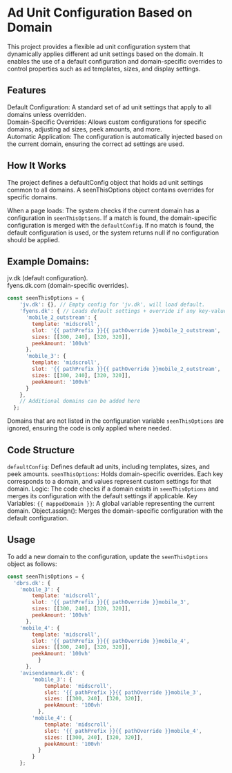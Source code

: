 # Ad Unit Configuration Based on Domain
This project provides a flexible ad unit configuration system that dynamically applies different ad unit settings based on the domain. It enables the use of a default configuration and domain-specific overrides to control properties such as ad templates, sizes, and display settings.

## Features
Default Configuration: A standard set of ad unit settings that apply to all domains unless overridden.  
Domain-Specific Overrides: Allows custom configurations for specific domains, adjusting ad sizes, peek amounts, and more.  
Automatic Application: The configuration is automatically injected based on the current domain, ensuring the correct ad settings are used.

## How It Works
The project defines a defaultConfig object that holds ad unit settings common to all domains. A seenThisOptions object contains overrides for specific domains.

When a page loads:
The system checks if the current domain has a configuration in `seenThisOptions`.
If a match is found, the domain-specific configuration is merged with the `defaultConfig`.
If no match is found, the default configuration is used, or the system returns null if no configuration should be applied.

## Example Domains:
jv.dk (default configuration).  
fyens.dk.com (domain-specific overrides).  
```javascript
const seenThisOptions = {
    'jv.dk': {}, // Empty config for 'jv.dk', will load default.
    'fyens.dk': { // Loads default settings + override if any key-value entries are different. 
      'mobile_2_outstream': {
        template: 'midscroll',
        slot: '{{ pathPrefix }}{{ pathOverride }}mobile_2_outstream',
        sizes: [[300, 240], [320, 320]],
        peekAmount: '100vh' 
      },
      'mobile_3': {
        template: 'midscroll',
        slot: '{{ pathPrefix }}{{ pathOverride }}mobile_2_outstream',
        sizes: [[300, 240], [320, 320]],
        peekAmount: '100vh' 
      }
    },
    // Additional domains can be added here
  };
```
Domains that are not listed in the configuration variable `seenThisOptions` are ignored, ensuring the code is only applied where needed.

## Code Structure
`defaultConfig`: Defines default ad units, including templates, sizes, and peek amounts.
`seenThisOptions`: Holds domain-specific overrides. Each key corresponds to a domain, and values represent custom settings for that domain.
Logic: The code checks if a domain exists in `seenThisOptions` and merges its configuration with the default settings if applicable.
Key Variables:
`{{ mappedDomain }}`: A global variable representing the current domain.
Object.assign(): Merges the domain-specific configuration with the default configuration.

## Usage
To add a new domain to the configuration, update the `seenThisOptions` object as follows:
```javascript
const seenThisOptions = {
  'dbrs.dk': {
    'mobile_3': {
        template: 'midscroll',
        slot: '{{ pathPrefix }}{{ pathOverride }}mobile_3',
        sizes: [[300, 240], [320, 320]],
        peekAmount: '100vh' 
      },
    'mobile_4': {
        template: 'midscroll',
        slot: '{{ pathPrefix }}{{ pathOverride }}mobile_4',
        sizes: [[300, 240], [320, 320]],
        peekAmount: '100vh' 
          }
      },
    'avisendanmark.dk': {
        'mobile_3': {
            template: 'midscroll',
            slot: '{{ pathPrefix }}{{ pathOverride }}mobile_3',
            sizes: [[300, 240], [320, 320]],
            peekAmount: '100vh' 
          },
        'mobile_4': {
            template: 'midscroll',
            slot: '{{ pathPrefix }}{{ pathOverride }}mobile_4',
            sizes: [[300, 240], [320, 320]],
            peekAmount: '100vh' 
          }
        }
    };
```
